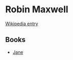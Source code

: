# Robin Maxwell

[Wikipedia entry](https://en.wikipedia.org/wiki/Robin_Maxwell)

## Books

- [Jane](Jane.md)
